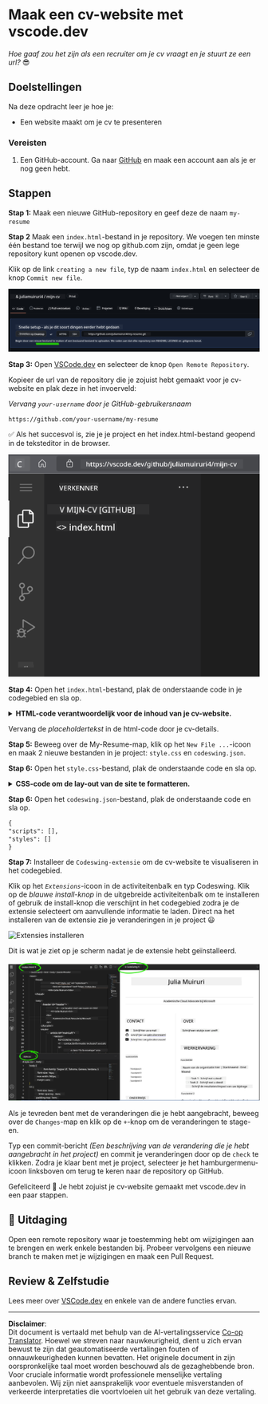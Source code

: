 <!--
CO_OP_TRANSLATOR_METADATA:
{
  "original_hash": "2fcb983b8dbadadb1bc2e97f8c12dac5",
  "translation_date": "2025-08-27T20:41:38+00:00",
  "source_file": "8-code-editor/1-using-a-code-editor/assignment.md",
  "language_code": "nl"
}
-->
# Maak een cv-website met vscode.dev

_Hoe gaaf zou het zijn als een recruiter om je cv vraagt en je stuurt ze een url?_ 😎

<!----
TODO: voeg een optionele afbeelding toe
![Een code-editor gebruiken](../../../../translated_images/webdev101-vscode-dev.f53c14e8dad231ea09d9e07a2db4a01551d2dc6cdf21225038389e11156af023.nl.png)
> Sketchnote door [Auteur naam](https://example.com)
---->

<!---
## Pre-Lecture Quiz
[Pre-lecture quiz](https://ff-quizzes.netlify.app/web/quiz/3)
---->

## Doelstellingen

Na deze opdracht leer je hoe je:

- Een website maakt om je cv te presenteren

### Vereisten

1. Een GitHub-account. Ga naar [GitHub](https://github.com/) en maak een account aan als je er nog geen hebt.

## Stappen

**Stap 1:** Maak een nieuwe GitHub-repository en geef deze de naam `my-resume`

**Stap 2** Maak een `index.html`-bestand in je repository. We voegen ten minste één bestand toe terwijl we nog op github.com zijn, omdat je geen lege repository kunt openen op vscode.dev.

Klik op de link `creating a new file`, typ de naam `index.html` en selecteer de knop `Commit new file`.

![Maak een nieuw bestand op github.com](../../../../translated_images/new-file-github.com.c886796d800e8056561829a181be1382c5303da9d902d8b2dd82b68a4806e21f.nl.png)

**Stap 3:** Open [VSCode.dev](https://vscode.dev) en selecteer de knop `Open Remote Repository`.

Kopieer de url van de repository die je zojuist hebt gemaakt voor je cv-website en plak deze in het invoerveld:

_Vervang `your-username` door je GitHub-gebruikersnaam_

```
https://github.com/your-username/my-resume
```

✅ Als het succesvol is, zie je je project en het index.html-bestand geopend in de teksteditor in de browser.

![Maak een nieuw bestand](../../../../translated_images/project-on-vscode.dev.e79815a9a95ee7feac72ebe5c941c91279716be37c575dbdbf2f43bea2c7d8b6.nl.png)

**Stap 4:** Open het `index.html`-bestand, plak de onderstaande code in je codegebied en sla op.

<details>
    <summary><b>HTML-code verantwoordelijk voor de inhoud van je cv-website.</b></summary>
    
        <html>

            <head>
                <link href="style.css" rel="stylesheet">
                <link rel="stylesheet" href="https://cdnjs.cloudflare.com/ajax/libs/font-awesome/5.15.4/css/all.min.css">
                <title>Jouw Naam Hier!</title>
            </head>
            <body>
                <header id="header">
                    <!-- cv-header met je naam en titel -->
                    <h1>Jouw Naam Hier!</h1>
                    <hr>
                    Jouw Rol!
                    <hr>
                </header>
                <main>
                    <article id="mainLeft">
                        <section>
                            <h2>CONTACT</h2>
                            <!-- contactinformatie inclusief sociale media -->
                            <p>
                                <i class="fa fa-envelope" aria-hidden="true"></i>
                                <a href="mailto:username@domain.top-level domain">Schrijf hier je e-mailadres</a>
                            </p>
                            <p>
                                <i class="fab fa-github" aria-hidden="true"></i>
                                <a href="github.com/yourGitHubUsername">Schrijf hier je gebruikersnaam!</a>
                            </p>
                            <p>
                                <i class="fab fa-linkedin" aria-hidden="true"></i>
                                <a href="linkedin.com/yourLinkedInUsername">Schrijf hier je gebruikersnaam!</a>
                            </p>
                        </section>
                        <section>
                            <h2>VAARDIGHEDEN</h2>
                            <!-- jouw vaardigheden -->
                            <ul>
                                <li>Vaardigheid 1!</li>
                                <li>Vaardigheid 2!</li>
                                <li>Vaardigheid 3!</li>
                                <li>Vaardigheid 4!</li>
                            </ul>
                        </section>
                        <section>
                            <h2>OPLEIDING</h2>
                            <!-- jouw opleiding -->
                            <h3>Schrijf hier je opleiding!</h3>
                            <p>
                                Schrijf hier je onderwijsinstelling!
                            </p>
                            <p>
                                Start - Einddatum
                            </p>
                        </section>            
                    </article>
                    <article id="mainRight">
                        <section>
                            <h2>OVER</h2>
                            <!-- over jou -->
                            <p>Schrijf een korte tekst over jezelf!</p>
                        </section>
                        <section>
                            <h2>WERKERVARING</h2>
                            <!-- jouw werkervaring -->
                            <h3>Functietitel</h3>
                            <p>
                                Naam van de organisatie | Startmaand – Eindmaand
                            </p>
                            <ul>
                                    <li>Taak 1 - Schrijf wat je hebt gedaan!</li>
                                    <li>Taak 2 - Schrijf wat je hebt gedaan!</li>
                                    <li>Schrijf de resultaten/impact van je bijdrage</li>
                                    
                            </ul>
                            <h3>Functietitel 2</h3>
                            <p>
                                Naam van de organisatie | Startmaand – Eindmaand
                            </p>
                            <ul>
                                    <li>Taak 1 - Schrijf wat je hebt gedaan!</li>
                                    <li>Taak 2 - Schrijf wat je hebt gedaan!</li>
                                    <li>Schrijf de resultaten/impact van je bijdrage</li>
                                    
                            </ul>
                        </section>
                    </article>
                </main>
            </body>
        </html>
</details>

Vervang de _placeholdertekst_ in de html-code door je cv-details.

**Stap 5:** Beweeg over de My-Resume-map, klik op het `New File ...`-icoon en maak 2 nieuwe bestanden in je project: `style.css` en `codeswing.json`.

**Stap 6:** Open het `style.css`-bestand, plak de onderstaande code en sla op.

<details>
        <summary><b>CSS-code om de lay-out van de site te formatteren.</b></summary>
            
            body {
                font-family: 'Segoe UI', Tahoma, Geneva, Verdana, sans-serif;
                font-size: 16px;
                max-width: 960px;
                margin: auto;
            }
            h1 {
                font-size: 3em;
                letter-spacing: .6em;
                padding-top: 1em;
                padding-bottom: 1em;
            }

            h2 {
                font-size: 1.5em;
                padding-bottom: 1em;
            }

            h3 {
                font-size: 1em;
                padding-bottom: 1em;
            }
            main { 
                display: grid;
                grid-template-columns: 40% 60%;
                margin-top: 3em;
            }
            header {
                text-align: center;
                margin: auto 2em;
            }

            section {
                margin: auto 1em 4em 2em;
            }

            i {
                margin-right: .5em;
            }

            p {
                margin: .2em auto
            }

            hr {
                border: none;
                background-color: lightgray;
                height: 1px;
            }

            h1, h2, h3 {
                font-weight: 100;
                margin-bottom: 0;
            }
            #mainLeft {
                border-right: 1px solid lightgray;
            }
            
</details>

**Stap 6:** Open het `codeswing.json`-bestand, plak de onderstaande code en sla op.

    {
    "scripts": [],
    "styles": []
    }

**Stap 7:** Installeer de `Codeswing-extensie` om de cv-website te visualiseren in het codegebied.

Klik op het _`Extensions`_-icoon in de activiteitenbalk en typ Codeswing. Klik op de _blauwe install-knop_ in de uitgebreide activiteitenbalk om te installeren of gebruik de install-knop die verschijnt in het codegebied zodra je de extensie selecteert om aanvullende informatie te laden. Direct na het installeren van de extensie zie je veranderingen in je project 😃

![Extensies installeren](../../../../8-code-editor/images/install-extension.gif)

Dit is wat je ziet op je scherm nadat je de extensie hebt geïnstalleerd.

![Codeswing-extensie in actie](../../../../translated_images/after-codeswing-extension-pb.0ebddddcf73b550994947a9084e35e2836c713ae13839d49628e3c764c1cfe83.nl.png)

Als je tevreden bent met de veranderingen die je hebt aangebracht, beweeg over de `Changes`-map en klik op de `+`-knop om de veranderingen te stage-en.

Typ een commit-bericht _(Een beschrijving van de verandering die je hebt aangebracht in het project)_ en commit je veranderingen door op de `check` te klikken. Zodra je klaar bent met je project, selecteer je het hamburgermenu-icoon linksboven om terug te keren naar de repository op GitHub.

Gefeliciteerd 🎉 Je hebt zojuist je cv-website gemaakt met vscode.dev in een paar stappen.

## 🚀 Uitdaging

Open een remote repository waar je toestemming hebt om wijzigingen aan te brengen en werk enkele bestanden bij. Probeer vervolgens een nieuwe branch te maken met je wijzigingen en maak een Pull Request.

<!----
## Post-Lecture Quiz
[Post-lecture quiz](https://ff-quizzes.netlify.app/web/quiz/4)
---->

## Review & Zelfstudie

Lees meer over [VSCode.dev](https://code.visualstudio.com/docs/editor/vscode-web?WT.mc_id=academic-0000-alfredodeza) en enkele van de andere functies ervan.

---

**Disclaimer**:  
Dit document is vertaald met behulp van de AI-vertalingsservice [Co-op Translator](https://github.com/Azure/co-op-translator). Hoewel we streven naar nauwkeurigheid, dient u zich ervan bewust te zijn dat geautomatiseerde vertalingen fouten of onnauwkeurigheden kunnen bevatten. Het originele document in zijn oorspronkelijke taal moet worden beschouwd als de gezaghebbende bron. Voor cruciale informatie wordt professionele menselijke vertaling aanbevolen. Wij zijn niet aansprakelijk voor eventuele misverstanden of verkeerde interpretaties die voortvloeien uit het gebruik van deze vertaling.